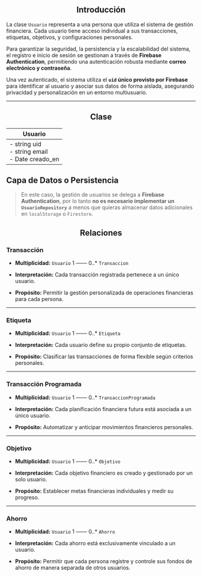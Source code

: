 <h2 align='center'>Introducción</h2>

La clase `Usuario` representa a una persona que utiliza el sistema de gestión financiera. Cada usuario tiene acceso individual a sus transacciones, etiquetas, objetivos, y configuraciones personales.

Para garantizar la seguridad, la persistencia y la escalabilidad del sistema, el registro e inicio de sesión se gestionan a través de **Firebase Authentication**, permitiendo una autenticación robusta mediante **correo electrónico y contraseña**.

Una vez autenticado, el sistema utiliza el **`uid` único provisto por Firebase** para identificar al usuario y asociar sus datos de forma aislada, asegurando privacidad y personalización en un entorno multiusuario.

---

<h2 align='center'>Clase</h2>

| Usuario                                                |
| ------------------------------------------------------ |
| - string uid  <br>- string email  <br>- Date creado_en |


## Capa de Datos o Persistencia

> En este caso, la gestión de usuarios se delega a **Firebase Authentication**, por lo tanto **no es necesario implementar un `UsuarioRepository`** a menos que quieras almacenar datos adicionales en `localStorage` o `Firestore`.
##
<h2 align='center'>Relaciones</h2>

### **Transacción**

- **Multiplicidad:** `Usuario` 1 ─── 0..* `Transaccion`
    
- **Interpretación:** Cada transacción registrada pertenece a un único usuario.
    
- **Propósito:** Permitir la gestión personalizada de operaciones financieras para cada persona.
    

---

### **Etiqueta**

- **Multiplicidad:** `Usuario` 1 ─── 0..* `Etiqueta`
    
- **Interpretación:** Cada usuario define su propio conjunto de etiquetas.
    
- **Propósito:** Clasificar las transacciones de forma flexible según criterios personales.
    

---

### **Transacción Programada**

- **Multiplicidad:** `Usuario` 1 ─── 0..* `TransaccionProgramada`
    
- **Interpretación:** Cada planificación financiera futura está asociada a un único usuario.
    
- **Propósito:** Automatizar y anticipar movimientos financieros personales.
    

---

### **Objetivo**

- **Multiplicidad:** `Usuario` 1 ─── 0..* `Objetivo`
    
- **Interpretación:** Cada objetivo financiero es creado y gestionado por un solo usuario.
    
- **Propósito:** Establecer metas financieras individuales y medir su progreso.
    

---

### **Ahorro**

- **Multiplicidad:** `Usuario` 1 ─── 0..* `Ahorro`
    
- **Interpretación:** Cada ahorro está exclusivamente vinculado a un usuario.
    
- **Propósito:** Permitir que cada persona registre y controle sus fondos de ahorro de manera separada de otros usuarios.

